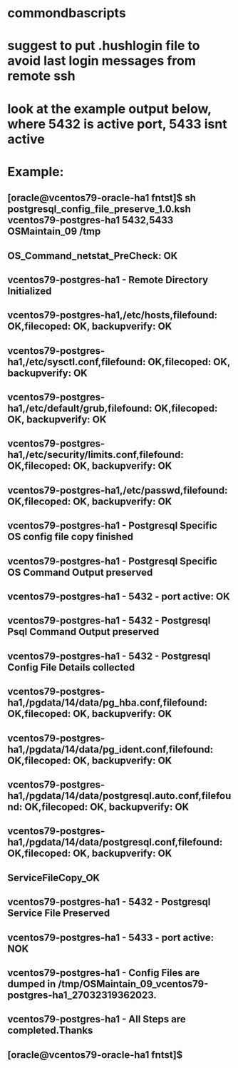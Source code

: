 # commondbascripts
# suggest to put .hushlogin file to avoid last login messages from remote ssh
# look at the example output below, where 5432 is active port, 5433 isnt active
# Example:
## [oracle@vcentos79-oracle-ha1 fntst]$ sh postgresql_config_file_preserve_1.0.ksh vcentos79-postgres-ha1 5432,5433 OSMaintain_09 /tmp
## OS_Command_netstat_PreCheck: OK
## vcentos79-postgres-ha1 - Remote Directory Initialized
## vcentos79-postgres-ha1,/etc/hosts,filefound: OK,filecoped: OK, backupverify: OK
## vcentos79-postgres-ha1,/etc/sysctl.conf,filefound: OK,filecoped: OK, backupverify: OK
## vcentos79-postgres-ha1,/etc/default/grub,filefound: OK,filecoped: OK, backupverify: OK
## vcentos79-postgres-ha1,/etc/security/limits.conf,filefound: OK,filecoped: OK, backupverify: OK
## vcentos79-postgres-ha1,/etc/passwd,filefound: OK,filecoped: OK, backupverify: OK
## vcentos79-postgres-ha1 - Postgresql Specific OS config file copy finished
## vcentos79-postgres-ha1 - Postgresql Specific OS Command Output preserved
## vcentos79-postgres-ha1 - 5432 - port active: OK
## vcentos79-postgres-ha1 - 5432 - Postgresql Psql Command Output preserved
## vcentos79-postgres-ha1 - 5432 - Postgresql Config File Details collected
## vcentos79-postgres-ha1,/pgdata/14/data/pg_hba.conf,filefound: OK,filecoped: OK, backupverify: OK
## vcentos79-postgres-ha1,/pgdata/14/data/pg_ident.conf,filefound: OK,filecoped: OK, backupverify: OK
## vcentos79-postgres-ha1,/pgdata/14/data/postgresql.auto.conf,filefound: OK,filecoped: OK, backupverify: OK
## vcentos79-postgres-ha1,/pgdata/14/data/postgresql.conf,filefound: OK,filecoped: OK, backupverify: OK
## ServiceFileCopy_OK
## vcentos79-postgres-ha1 - 5432 - Postgresql Service File Preserved
## vcentos79-postgres-ha1 - 5433 - port active: NOK
## vcentos79-postgres-ha1 - Config Files are dumped in /tmp/OSMaintain_09_vcentos79-postgres-ha1_27032319362023.
## vcentos79-postgres-ha1 - All Steps are completed.Thanks
## [oracle@vcentos79-oracle-ha1 fntst]$ 

